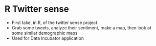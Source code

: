 # R Twitter sense
* First take, in R, of the twitter sense project.
* Grab some tweets, analyze their sentiment, make a map, then look at some similar demographic maps
* Used for Data Incubator application
